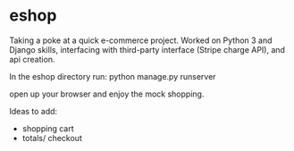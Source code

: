 # eshop
Taking a poke at a quick e-commerce project. Worked on Python 3 and Django skills, interfacing with third-party interface (Stripe charge API), and api creation.

In the eshop directory run:
  python manage.py runserver

open up your browser and enjoy the mock shopping.

Ideas to add:
- shopping cart
- totals/ checkout
